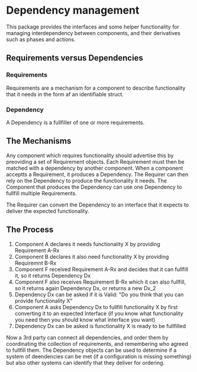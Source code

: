 # Dependency management

This package provides the interfaces and some helper functionality
for managing interdependency between components, and their derivatives
such as phases and actions.

## Requirements versus Dependencies 

### Requirements 

Requirements are a mechanism for a component to describe functionality that it needs 
in the form af an identifiable struct.

### Dependency 

A Dependency is a fullfiller of one or more requirements.

## The Mechanisms

Any component which requires functionality should advertise this by preoviding a set
of Requirement objects.  Each Requirement must then be matched with a dependency by
another component.
When a component acceptts a Requirement, it produces a Dependency. The Requirer can 
then rely on the Dependency to produce the functionality it needs.  The Component that
produces the Dependency can use one Dependency to fullfill multiple Requirements.

The Requirer can convert the Dependency to an interface that it expects to deliver 
the expected functionality.

## The Process 

1. Component A declares it needs functionality X by providing Requirement A-Rx
2. Component B declares it also need functionality X by providing Requiremnt B-Rx
3. Component F received Requirement A-Rx and decides that it can fullfill it, so it
   returns Dependency Dx
4. Component F also receives Requirement B-Rx which it can also fullfill, so it
   returns again Dependency Dx, or returns a new Dx_2
5. Dependency Dx can be asked if it is Valid: "Do you think that you can provide 
   functionality X"
6. Component A asks Dependency Dx to fullfill functionality X by first converting
   it to an expected Interface 
   (if you know what functionality you need then you should know what interface you want)
7. Dependency Dx can be asked is functionality X is ready to be fullfilled

Now a 3rd party can connect all dependencies, and order them by coordinating the 
collection of requirements, and remembering who agreed to fullfill them. The 
Dependency objects can be used to determine if a system of deendencies can be met 
(if a configuration is missing something) but also other systems can identify 
that they deliver for ordering.
